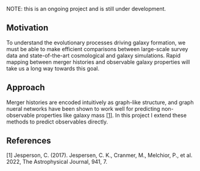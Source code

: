 NOTE: this is an ongoing project and is still under development.

## Motivation

To understand the evolutionary processes driving galaxy formation, we must be able to make efficient comparisons between large-scale survey data and state-of-the-art cosmological and galaxy simulations. Rapid mapping between merger histories and observable galaxy properties will take us a long way towards this goal. 

## Approach

Merger histories are encoded intuitively as graph-like structure, and graph nueral networks have been shown to work well for predicting non-observable properties like galaxy mass [[1]](#1). In this project I extend these methods to predict observables directly.

## References

<a id="1">[1]</a> 
Jesperson, C. (2017). 
Jespersen, C. K., Cranmer, M., Melchior, P., et al. 2022, The Astrophysical Journal, 941, 7.